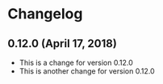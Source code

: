 # Changelog


## 0.12.0 (April 17, 2018)

* This is a change for version 0.12.0
* This is another change for version 0.12.0


